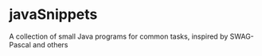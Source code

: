 # javaSnippets

A collection of small Java programs for common tasks, inspired by SWAG-Pascal and others
